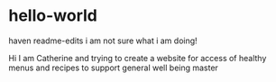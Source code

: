 # hello-world
haven 
 readme-edits
i am not sure what i am doing!

Hi I am Catherine and trying to create a website for access of healthy menus and recipes to support general well being
master
